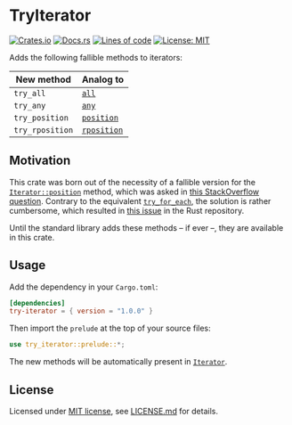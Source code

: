 # TryIterator

[![Crates.io](https://img.shields.io/crates/v/try-iterator.svg)](https://crates.io/crates/try-iterator)
[![Docs.rs](https://docs.rs/try-iterator/badge.svg)](https://docs.rs/try-iterator)
[![Lines of code](https://tokei.rs/b1/github/rodrigocfd/try-iterator)](https://github.com/rodrigocfd/try-iterator)
[![License: MIT](https://img.shields.io/badge/License-MIT-yellow.svg)](https://opensource.org/licenses/MIT)

Adds the following fallible methods to iterators:

| New method | Analog to |
| -- | -- |
| `try_all` | [`all`](https://doc.rust-lang.org/std/iter/trait.Iterator.html#method.all) |
| `try_any` | [`any`](https://doc.rust-lang.org/std/iter/trait.Iterator.html#method.any) |
| `try_position` | [`position`](https://doc.rust-lang.org/std/iter/trait.Iterator.html#method.position) |
| `try_rposition` | [`rposition`](https://doc.rust-lang.org/std/iter/trait.Iterator.html#method.rposition) |

## Motivation

This crate was born out of the necessity of a fallible version for the [`Iterator::position`](https://doc.rust-lang.org/std/iter/trait.Iterator.html#method.position) method, which was asked in [this StackOverflow question](https://stackoverflow.com/q/78218651/6923555). Contrary to the equivalent [`try_for_each`](https://doc.rust-lang.org/std/iter/trait.Iterator.html#method.try_for_each), the solution is rather cumbersome, which resulted in [this issue](https://github.com/rust-lang/libs-team/issues/361) in the Rust repository.

Until the standard library adds these methods – if ever –, they are available in this crate.

## Usage

Add the dependency in your `Cargo.toml`:

```toml
[dependencies]
try-iterator = { version = "1.0.0" }
```

Then import the `prelude` at the top of your source files:

```rust
use try_iterator::prelude::*;
```

The new methods will be automatically present in [`Iterator`](https://doc.rust-lang.org/std/iter/trait.Iterator.html).

## License

Licensed under [MIT license](https://opensource.org/licenses/MIT), see [LICENSE.md](LICENSE.md) for details.
